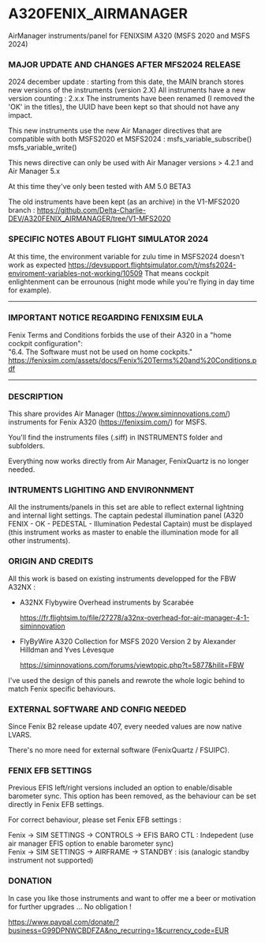 # A320FENIX_AIRMANAGER
AirManager instruments/panel for FENIXSIM A320 (MSFS 2020 and MSFS 2024)

### MAJOR UPDATE AND CHANGES AFTER MFS2024 RELEASE
2024 december update : starting from this date, the MAIN branch stores new versions of the instruments (version 2.X)
All instruments have a new version counting : 2.x.x
The instruments have been renamed (I removed the 'OK' in the titles), the UUID have been kept so that should not have any impact.

This new instruments use the new Air Manager directives that are compatible with both MSFS2020 et MSFS2024 :
	msfs_variable_subscribe()
	msfs_variable_write()
	
This news directive can only be used with Air Manager versions  > 4.2.1 and Air Manager 5.x

At this time they've only been tested with AM 5.0 BETA3

The old instruments have been kept (as an archive) in the V1-MFS2020 branch : 
https://github.com/Delta-Charlie-DEV/A320FENIX_AIRMANAGER/tree/V1-MFS2020

### SPECIFIC NOTES ABOUT FLIGHT SIMULATOR 2024
At this time, the environment variable for zulu time in MSFS2024 doesn't work as expected
https://devsupport.flightsimulator.com/t/msfs2024-enviroment-variables-not-working/10509
That means cockpit enlightenment can be errounous (night mode while you're flying in day time for example).


****************************************************************
### IMPORTANT NOTICE REGARDING FENIXSIM EULA

Fenix Terms and Conditions forbids the use of their A320 in a "home cockpit configuration":  
"6.4. The Software must not be used on home cockpits."  
https://fenixsim.com/assets/docs/Fenix%20Terms%20and%20Conditions.pdf

****************************************************************

### DESCRIPTION

This share provides Air Manager (https://www.siminnovations.com/) instruments for Fenix A320 (https://fenixsim.com/) for MSFS.

You'll find the instruments files (.siff) in INSTRUMENTS folder and subfolders.

Everything now works directly from Air Manager, FenixQuartz is no longer needed.

### INTRUMENTS LIGHITING AND ENVIRONNMENT

All the instruments/panels in this set are able to reflect external lightning and internal light settings. The captain pedestal illumination panel (A320 FENIX - OK - PEDESTAL - Illumination Pedestal Captain) must be displayed (this instrument works as master to enable the illumination mode for all other instruments).

### ORIGIN AND CREDITS

All this work is based on existing instruments developped for the FBW A32NX :
- A32NX Flybywire Overhead instruments by Scarabée 

    https://fr.flightsim.to/file/27278/a32nx-overhead-for-air-manager-4-1-siminnovation
- FlyByWire A320 Collection for MSFS 2020 Version 2 by Alexander Hilldman and Yves Lévesque

    https://siminnovations.com/forums/viewtopic.php?t=5877&hilit=FBW
    
I've used the design of this panels and rewrote the whole logic behind to match Fenix specific behaviours.

### EXTERNAL SOFTWARE AND CONFIG NEEDED

Since Fenix B2 release update 407, every needed values are now native LVARS.

There's no more need for external software (FenixQuartz / FSUIPC).


### FENIX EFB SETTINGS

Previous EFIS left/right versions included an option to enable/disable barometer sync. This option has been removed, as the behaviour can be set directly in Fenix EFB settings.

For correct behaviour, please set Fenix EFB settings  : 

Fenix -> SIM SETTINGS -> CONTROLS -> EFIS BARO CTL : Indepedent (use air manager EFIS option to enable barometer sync)  
Fenix -> SIM SETTINGS -> AIRFRAME -> STANDBY : isis (analogic standby instrument not supported)

### DONATION

In case you like those instruments and want to offer me a beer or motivation for further upgrades ... No obligation !

https://www.paypal.com/donate/?business=G99DPNWCBDFZA&no_recurring=1&currency_code=EUR
